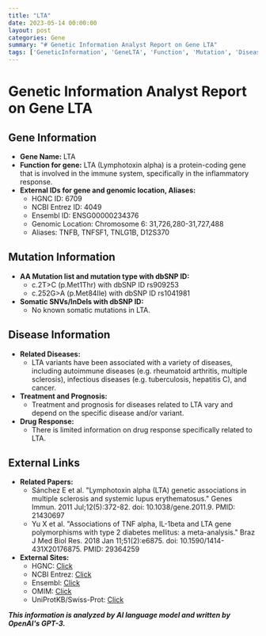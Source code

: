 ```yaml
---
title: "LTA"
date: 2023-05-14 00:00:00
layout: post
categories: Gene
summary: "# Genetic Information Analyst Report on Gene LTA"
tags: ['GeneticInformation', 'GeneLTA', 'Function', 'Mutation', 'Disease', 'Treatment', 'Prognosis', 'ExternalLinks']
---
```


# Genetic Information Analyst Report on Gene LTA


## Gene Information

- **Gene Name:** LTA
- **Function for gene:** LTA (Lymphotoxin alpha) is a protein-coding gene that is involved in the immune system, specifically in the inflammatory response.
- **External IDs for gene and genomic location, Aliases:**
    - HGNC ID: 6709
    - NCBI Entrez ID: 4049
    - Ensembl ID: ENSG00000234376
    - Genomic Location: Chromosome 6: 31,726,280-31,727,488
    - Aliases: TNFB, TNFSF1, TNLG1B, D12S370
    
## Mutation Information

- **AA Mutation list and mutation type with dbSNP ID:**
    - c.2T>C (p.Met1Thr) with dbSNP ID rs909253
    - c.252G>A (p.Met84Ile) with dbSNP ID rs1041981
- **Somatic SNVs/InDels with dbSNP ID:**
    - No known somatic mutations in LTA.
    
## Disease Information

- **Related Diseases:**
    - LTA variants have been associated with a variety of diseases, including autoimmune diseases (e.g. rheumatoid arthritis, multiple sclerosis), infectious diseases (e.g. tuberculosis, hepatitis C), and cancer.
- **Treatment and Prognosis:**
    - Treatment and prognosis for diseases related to LTA vary and depend on the specific disease and/or variant.
- **Drug Response:**
    - There is limited information on drug response specifically related to LTA.
    
## External Links

- **Related Papers:**
    - Sánchez E et al. "Lymphotoxin alpha (LTA) genetic associations in multiple sclerosis and systemic lupus erythematosus." Genes Immun. 2011 Jul;12(5):372-82. doi: 10.1038/gene.2011.9. PMID: 21430697
    - Yu X et al. "Associations of TNF alpha, IL-1beta and LTA gene polymorphisms with type 2 diabetes mellitus: a meta-analysis." Braz J Med Biol Res. 2018 Jan 11;51(2):e6875. doi: 10.1590/1414-431X20176875. PMID: 29364259
- **External Sites:**
    - HGNC: [Click](https://www.genenames.org/data/gene-symbol-report/#!/hgnc_id/HGNC:6709)
    - NCBI Entrez: [Click](https://www.ncbi.nlm.nih.gov/gene/4049)
    - Ensembl: [Click](https://www.ensembl.org/Homo_sapiens/Gene/Summary?g=ENSG00000234376)
    - OMIM: [Click](https://www.omim.org/entry/153440)
    - UniProtKB/Swiss-Prot: [Click](https://www.uniprot.org/uniprot/P01374)

**_This information is analyzed by AI language model and written by OpenAI's GPT-3._**